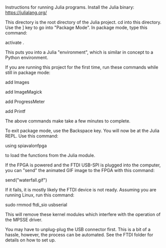 Instructions for running Julia programs.
Install the Julia binary:
https://julialang.org/

This directory is the root directory of the Julia project.
cd into this directory.  Use the ] key to go into "Package Mode".
In package mode, type this command:

activate .

This puts you into a Julia "environment", which is similar in concept
to a Python environment.

If you are running this project for the first time, run these commands
while still in package mode:

add Images

add ImageMagick

add ProgressMeter

add Printf

The above commands make take a few minutes to complete.

To exit package mode, use the Backspace key.
You will now be at the Julia REPL.  Use this command:

using spiavalonfpga

to load the functions from the Julia module.

If the FPGA is powered and the FTDI USB-SPI is plugged into the
computer, you can "send" the animated GIF image to the FPGA with
this command:

send("waterfall.gif")

If it fails, it is mostly likely the FTDI device is not ready.
Assuming you are running Linux, run this command:

sudo rmmod ftdi_sio usbserial

This will remove these kernel modules which interfere with the operation
of the MPSSE driver.

You may have to unplug-plug the USB connector first.
This is a bit of a hassle, however, the process can be automated.
See the FTDI folder for details on how to set up.

